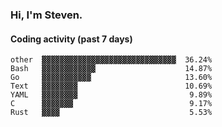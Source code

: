 ### Hi, I'm Steven.

#### Coding activity (past 7 days)
```
other  ▓▓▓▓▓▓▓▓▓▓▓▓▓▓▓▓▓▓▓▓▓▓▓▓▓▓▓▓▓▓  36.24%
Bash   ▓▓▓▓▓▓▓▓▓▓▓▓                    14.87%
Go     ▓▓▓▓▓▓▓▓▓▓▓                     13.60%
Text   ▓▓▓▓▓▓▓▓                        10.69%
YAML   ▓▓▓▓▓▓▓▓                         9.89%
C      ▓▓▓▓▓▓▓                          9.17%
Rust   ▓▓▓▓                             5.53%
```
